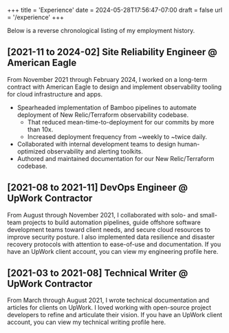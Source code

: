 +++
title = 'Experience'
date = 2024-05-28T17:56:47-07:00
draft = false
url = '/experience'
+++

Below is a reverse chronological listing of my employment history.

## [2021-11 to 2024-02] Site Reliability Engineer @ American Eagle
From November 2021 through February 2024, I worked on a long-term contract with American Eagle to design and implement observability tooling for cloud infrastructure and apps. 

- Spearheaded implementation of Bamboo pipelines to automate deployment of New Relic/Terraform observability codebase. 
    - That reduced mean-time-to-deployment for our commits by more than 10x.
    - Increased deployment frequency from ~weekly to ~twice daily.
- Collaborated with internal development teams to design human-optimized observability and alerting toolkits.
- Authored and maintained documentation for our New Relic/Terraform codebase.

## [2021-08 to 2021-11] DevOps Engineer @ UpWork Contractor
From August through November 2021, I collaborated with solo- and small-team projects to build automation pipelines, guide offshore software development teams toward client needs, and secure cloud resources to improve security posture. I also implemented data resilience and disaster recovery protocols with attention to ease-of-use and documentation. If you have an UpWork client account, you can view my engineering profile here.

## [2021-03 to 2021-08] Technical Writer @ UpWork Contractor
From March through August 2021, I wrote technical documentation and articles for clients on UpWork. I loved working with open-source project developers to refine and articulate their vision. If you have an UpWork client account, you can view my technical writing profile here.

